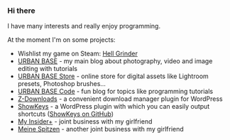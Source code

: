 ### Hi there

I have many interests and really enjoy programming.

At the moment I'm on some projects:

- Wishlist my game on Steam: [Hell Grinder](https://store.steampowered.com/app/2264110/Hell_Grinder/)
- [URBAN BASE](https://urban-base.net) - my main blog about photography, video and image editing with tutorials
- [URBAN BASE Store](https://store.urban-base.net) - online store for digital assets like Lightroom presets, Photoshop brushes...
- [URBAN BASE Code](https://code.urban-base.net) - fun blog for topics like programming tutorials
- [Z-Downloads](https://wordpress.org/plugins/z-downloads) - a convenient download manager plugin for WordPress
- [ShowKeys](https://wordpress.org/plugins/showkeys) - a WordPress plugin with which you can easily output shortcuts ([ShowKeys on GitHub](https://github.com/mariojacob/showkeys))
- [My Insider+](https://myinsiderplus.com) - joint business with my girlfriend
- [Meine Spitzen](https://meinespitzen.com) - another joint business with my girlfriend
